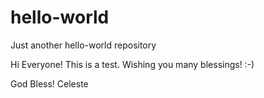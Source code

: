 # hello-world
Just another hello-world repository

Hi Everyone!  This is a test.  Wishing you many blessings!  :-)

God Bless!
Celeste
